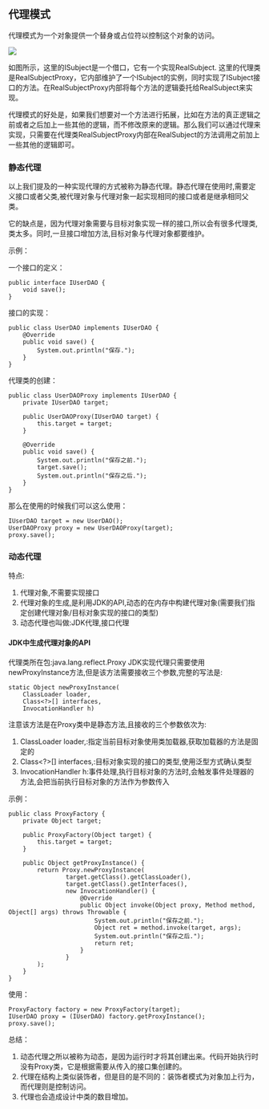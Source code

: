 ## 代理模式

代理模式为一个对象提供一个替身或占位符以控制这个对象的访问。

![](http://images.cnitblog.com/i/618011/201405/261034426348514.png)

如图所示，这里的ISubject是一个借口，它有一个实现RealSubject. 这里的代理类是RealSubjectProxy，它内部维护了一个ISubject的实例，同时实现了ISubject接口的方法。在RealSubjectProxy内部将每个方法的逻辑委托给RealSubject来实现。

代理模式的好处是，如果我们想要对一个方法进行拓展，比如在方法的真正逻辑之前或者之后加上一些其他的逻辑，而不修改原来的逻辑。那么我们可以通过代理来实现，只需要在代理类RealSubjectProxy内部在RealSubject的方法调用之前加上一些其他的逻辑即可。

### 静态代理

以上我们提及的一种实现代理的方式被称为静态代理。静态代理在使用时,需要定义接口或者父类,被代理对象与代理对象一起实现相同的接口或者是继承相同父类。

它的缺点是，因为代理对象需要与目标对象实现一样的接口,所以会有很多代理类,类太多。同时,一旦接口增加方法,目标对象与代理对象都要维护。

示例：

一个接口的定义：

	public interface IUserDAO {
	    void save();
	}

接口的实现：

	public class UserDAO implements IUserDAO {
	    @Override
	    public void save() {
	        System.out.println("保存.");
	    }
	}

代理类的创建：

	public class UserDAOProxy implements IUserDAO {
	    private IUserDAO target;
	
	    public UserDAOProxy(IUserDAO target) {
	        this.target = target;
	    }
	
	    @Override
	    public void save() {
	        System.out.println("保存之前.");
	        target.save();
	        System.out.println("保存之后.");
	    }
	}

那么在使用的时候我们可以这么使用：

    IUserDAO target = new UserDAO();
    UserDAOProxy proxy = new UserDAOProxy(target);
    proxy.save();

### 动态代理

特点:

1. 代理对象,不需要实现接口
2. 代理对象的生成,是利用JDK的API,动态的在内存中构建代理对象(需要我们指定创建代理对象/目标对象实现的接口的类型)
3. 动态代理也叫做:JDK代理,接口代理

#### JDK中生成代理对象的API

代理类所在包:java.lang.reflect.Proxy
JDK实现代理只需要使用newProxyInstance方法,但是该方法需要接收三个参数,完整的写法是:

    static Object newProxyInstance(
        ClassLoader loader, 
        Class<?>[] interfaces,
        InvocationHandler h)

注意该方法是在Proxy类中是静态方法,且接收的三个参数依次为:

1. ClassLoader loader,:指定当前目标对象使用类加载器,获取加载器的方法是固定的
2. Class<?>[] interfaces,:目标对象实现的接口的类型,使用泛型方式确认类型
3. InvocationHandler h:事件处理,执行目标对象的方法时,会触发事件处理器的方法,会把当前执行目标对象的方法作为参数传入

示例：

	public class ProxyFactory {
	    private Object target;
	
	    public ProxyFactory(Object target) {
	        this.target = target;
	    }
	
	    public Object getProxyInstance() {
	        return Proxy.newProxyInstance(
	                target.getClass().getClassLoader(),
	                target.getClass().getInterfaces(),
	                new InvocationHandler() {
	                    @Override
	                    public Object invoke(Object proxy, Method method, Object[] args) throws Throwable {
	                        System.out.println("保存之前.");
	                        Object ret = method.invoke(target, args);
	                        System.out.println("保存之后.");
	                        return ret;
	                    }
	                }
	        );
	    }
	}

使用：

    ProxyFactory factory = new ProxyFactory(target);
    IUserDAO proxy = (IUserDAO) factory.getProxyInstance();
    proxy.save();

总结：

1. 动态代理之所以被称为动态，是因为运行时才将其创建出来。代码开始执行时没有Proxy类，它是根据需要从传入的接口集创建的。
2. 代理在结构上类似装饰者，但是目的是不同的：装饰者模式为对象加上行为，而代理则是控制访问。
3. 代理也会造成设计中类的数目增加。